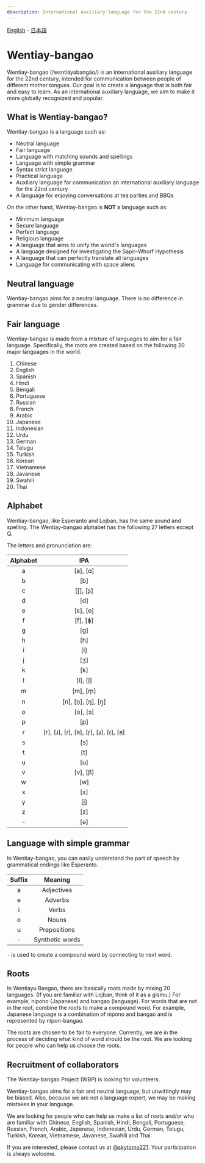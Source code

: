 ```yaml
---
description: International auxiliary language for the 22nd century
---
```


[English](/en/) - [日本語](/ja/)

# Wentiay-bangao

Wentiay-bangao (/wɛntiáyəbangáo/) is an international auxiliary language for the 22nd century,
intended for communication between people of different mother tongues.
Our goal is to create a language that is both fair and easy to learn. As an international auxiliary language,
we aim to make it more globally recognized and popular.

## What is Wentiay-bangao?

Wentiay-bangao is a language such as:

- Neutral language
- Fair language
- Language with matching sounds and spellings
- Language with simple grammar
- Syntax strict language
- Practical language
- Auxiliary language for communication an international auxiliary language for the 22nd century
- A language for enjoying conversations at tea parties and BBQs

On the other hand, Wentiay-bangao is **NOT** a language such as:

- Minimum language
- Secure language
- Perfect language
- Religious language
- A language that aims to unify the world's languages
- A language designed for investigating the Sapir–Whorf Hypothesis
- A language that can perfectly translate all languages
- Language for communicating with space aliens

## Neutral language

Wentiay-bangao aims for a neutral language.
There is no difference in grammar due to gender differences.

## Fair language

Wentiay-bangao is made from a mixture of languages to aim for a fair language.
Specifically, the roots are created based on the following 20 major languages in the world.

1. Chinese
2. English
3. Spanish
4. Hindi
5. Bengali
6. Portuguese
7. Russian
8. French
9. Arabic
10. Japanese
11. Indonesian
12. Urdu
13. German
14. Telugu
15. Turkish
16. Korean
17. Vietnamese
18. Javanese
19. Swahili
20. Thai

## Alphabet

Wentiay-bangao, like Esperanto and Lojban, has the same sound and spelling.
The Wentiay-bangao alphabet has the following 27 letters except Q.

The letters and pronunciation are:

| Alphabet |                  IPA                   |
| :------: | :------------------------------------: |
|    a     |                [a], [ɑ]                |
|    b     |                  [b]                   |
|    c     |                [ʃ], [ʂ]                |
|    d     |                  [d]                   |
|    e     |                [ɛ], [e]                |
|    f     |                [f], [ɸ]                |
|    g     |                  [ɡ]                   |
|    h     |                  [h]                   |
|    i     |                  [i]                   |
|    j     |                  [ʒ]                   |
|    k     |                  [k]                   |
|    l     |                [l], [l̩]                |
|    m     |                [m], [m̩]                |
|    n     |           [n], [n̩], [ŋ], [ŋ̩]           |
|    o     |                [o], [ɔ]                |
|    p     |                  [p]                   |
|    r     | [r], [ɹ], [ɾ], [ʀ], [r̩], [ɹ̩], [ɾ̩], [ʀ̩] |
|    s     |                  [s]                   |
|    t     |                  [t]                   |
|    u     |                  [u]                   |
|    v     |                [v], [β]                |
|    w     |                  [w]                   |
|    x     |                  [x]                   |
|    y     |                  [j]                   |
|    z     |                  [z]                   |
|    -     |                  [ə]                   |

## Language with simple grammar

In Wentiay-bangao, you can easily understand the part of speech by grammatical endings like Esperanto.

| Suffix |     Meaning     |
| :----: | :-------------: |
|   a    |   Adjectives    |
|   e    |     Adverbs     |
|   i    |      Verbs      |
|   o    |      Nouns      |
|   u    |  Prepositions   |
|   -    | Synthetic words |

`-` is used to create a compound word by connecting to next word.

## Roots

In Wentiayu Bangao, there are basically roots made by mixing 20 languages.
(If you are familiar with Lojban, think of it as a gismu.)
For example, nipono (Japanese) and bangao (language).
For words that are not in the root, combine the roots to make a compound word.
For example, Japanese language is a combination of nipono and bangao and is represented by nipon-bangao.

The roots are chosen to be fair to everyone.
Currently, we are in the process of deciding what kind of word should be the root.
We are looking for people who can help us choose the roots.

## Recruitment of collaborators

The Wentiay-bangao Project (WBP) is looking for volunteers.

Wentiay-bangao aims for a fair and neutral language, but unwittingly may be biased.
Also, because we are not a language expert, we may be making mistakes in your language.

We are looking for people who can help us make a list of roots and/or who are familiar with Chinese, English, Spanish, Hindi, Bengali, Portuguese, Russian, French, Arabic, Japanese, Indonesian, Urdu, German, Telugu, Turkish, Korean, Vietnamese, Javanese, Swahili and Thai.

If you are interested, please contact us at <a href="https://twitter.com/skytomo221">@skytomo221</a>.
Your participation is always welcome.
